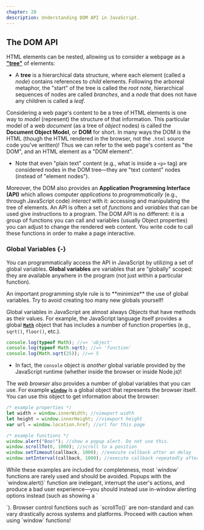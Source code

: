 ```yaml
---
chapter: 28
description: Understanding DOM API in JavaScript.
---
```


## The DOM API

HTML elements can be nested, allowing us to consider a webpage as a <a href="https://en.wikipedia.org/wiki/Tree_(data_structure)">**"tree"**</a> of elements:

- A **tree** is a hierarchical data structure, where each element (called a _node_) contains references to _child_ elements. Following the arboreal metaphor, the "start" of the tree is called the _root note_, hierarchical sequences of nodes are called _branches_, and a _node_ that does not have any children is called a _leaf_.

Considering a web page's content to be a tree of HTML elements is one way to _model_ (represent) the structure of that information. This particular model of a web _document_ (as a tree of _object_ nodes) is called the **Document Object Model**, or **DOM** for short. In many ways the DOM _is_ the HTML (though the HTML rendered in the browser, not the `.html` source code you've written)! Thus we can refer to the web page's content as "the DOM", and an HTML element as a "DOM element".

- Note that even "plain text" content (e.g., what is inside a `<p>` tag) are considered nodes in the DOM tree&mdash;they are "text content" nodes (instead of "element nodes").

Moreover, the DOM also provides an **Application Programming Interface (API)** which allows computer _applications_ to _programmatically_ (e.g., through JavaScript code) _interact_ with it: accessing and manipulating the tree of elements. An API is often a set of _functions_ and _variables_ that can be used give instructions to a program. The DOM API is no different: it is a group of functions you can call and variables (usually Object properties) you can adjust to change the rendered web content. You write code to call these functions in order to make a page interactive.

### Global Variables {-}

You can programmatically access the API in JavaScript by utilizing a set of global variables. **Global variables** are variables that are "globally" scoped: they are available anywhere in the program (not just within a particular function).

<p class="alert alert-warning">An important programming style rule is to **minimize** the use of global variables. Try to avoid creating too many new globals yourself!</p>

Global variables in JavaScript are almost always _Objects_ that have methods as their values. For example, the JavaScript language itself provides a global [**`Math`**](https://developer.mozilla.org/en-US/docs/Web/JavaScript/Reference/Global_Objects/Math) object that has includes a number of function properties (e.g., `sqrt()`, `floor()`, etc.).

```js
console.log(typeof Math); //=> 'object'
console.log(typeof Math.sqrt); //=> 'function'
console.log(Math.sqrt(25)); //=> 5
```

- In fact, the `console` object is _another_ global variable provided by the JavaScript runtime (whether inside the browser or inside Node.js)!

The _web browser_ also provides a number of global variables that you can use. For example [**`window`**](https://developer.mozilla.org/en-US/docs/Web/API/Window) is a global object that represents the browser itself. You can use this object to get information about the browser:

```js
/* example properties */
let width = window.innerWidth; //viewport width
let height = window.innerHeight; //viewport height
var url = window.location.href; //url for this page

/* example functions */
window.alert("Boo!"); //show a popup alert. Do not use this.
window.scrollTo(0, 1000); //scroll to a position
window.setTimeout(callback, 1000); //execute callback after an delay
window.setInterval(callback, 1000); //execute callback repeatedly after interval
```

<p class="alert alert-warning">While these examples are included for completeness, most `window` functions are rarely used and should be avoided. Popups with the `window.alert()` function are inelegant, interrupt the user's actions, and produce a bad user experience&mdash;you should instead use in-window alerting options instead (such as showing a `<p class="alert">`). Browser control functions such as `scrollTo()` are non-standard and can vary drastically across systems and platforms. Proceed with caution when using `window` functions!</p>
